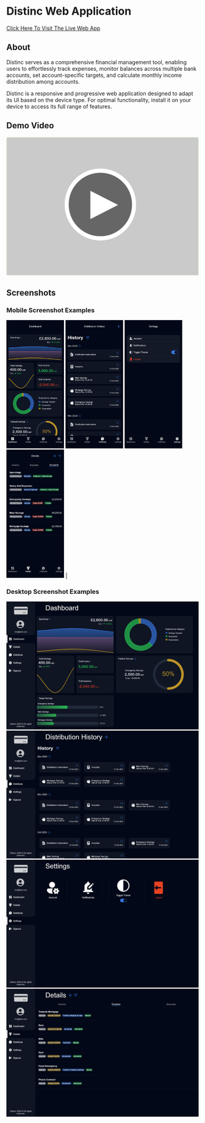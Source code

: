 # Distinc Web Application

<a href="www.distinc.co.uk" target="_blank">
   Click Here To Visit The Live Web App 
</a>
<br>

## About

Distinc serves as a comprehensive financial management tool, enabling users to effortlessly track expenses, monitor balances across multiple bank accounts, set account-specific targets, and calculate monthly income distribution among accounts.

Distinc is a responsive and progressive web application designed to adapt its UI based on the device type. For optimal functionality, install it on your device to access its full range of features.

## Demo Video

<!-- TODO: Add the proper link to this video once I've made it and uploaded it to YouTube -->

<a href="https://www.youtube.com/" target="_blank">
    <img src="resources/readme/thumbnails/youtubeplaybtn.png" alt="Distinc Demo Video">
</a>

## Screenshots

### Mobile Screenshot Examples

<img src="resources/readme/screenshots/mobile/dashboard.png" width="30%"> 
<img src="resources/readme/screenshots/mobile/distribute.png" width="30%">
<img src="resources/readme/screenshots/mobile/settings.png" width="30%"> 
<img src="resources/readme/screenshots/mobile/details.png" width="30%"> |

### Desktop Screenshot Examples

<img src="resources/readme/screenshots/desktop/dashboard.png">
<img src="resources/readme/screenshots/desktop/distribute.png">
<img src="resources/readme/screenshots/desktop/settings.png">
<img src="resources/readme/screenshots/desktop/details.png">
